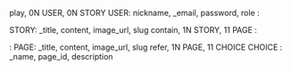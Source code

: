   play, 0N USER, 0N STORY
USER: nickname, _email, password, role
:

STORY: _title, content, image_url, slug
    contain, 1N STORY, 11 PAGE
:

:
PAGE: _title, content, image_url, slug
refer, 1N PAGE, 11 CHOICE
CHOICE : _name, page_id, description